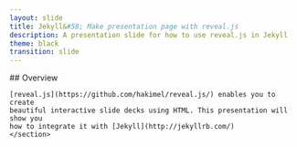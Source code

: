 ```yaml
---
layout: slide
title: Jekyll&#58; Make presentation page with reveal.js
description: A presentation slide for how to use reveal.js in Jekyll
theme: black
transition: slide
---
```


<section data-markdown>
    ## Overview
    
    [reveal.js](https://github.com/hakimel/reveal.js/) enables you to create
    beautiful interactive slide decks using HTML. This presentation will show you
    how to integrate it with [Jekyll](http://jekyllrb.com/)
    </section>